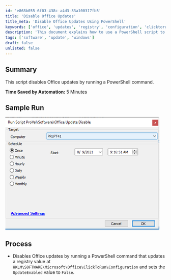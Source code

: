 ```yaml
---
id: 'e868b055-6f03-438c-a4d3-33a100317fb5'
title: 'Disable Office Updates'
title_meta: 'Disable Office Updates Using PowerShell'
keywords: ['office', 'updates', 'registry', 'configuration', 'clicktorun']
description: 'This document explains how to use a PowerShell script to disable Office updates by modifying a registry value. The process is straightforward and saves time by automating the update disabling procedure.'
tags: ['software', 'update', 'windows']
draft: false
unlisted: false
---
```


## Summary

This script disables Office updates by running a PowerShell command.

**Time Saved by Automation:** 5 Minutes

## Sample Run

![Sample Run](../../../static/img/Office-Update-Disable/image_1.png)

## Process

- Disables Office updates by running a PowerShell command that updates a registry value at `HKLM\SOFTWARE\Microsoft\Office\ClickToRun\Configuration` and sets the `UpdateEnabled` value to `False`.

